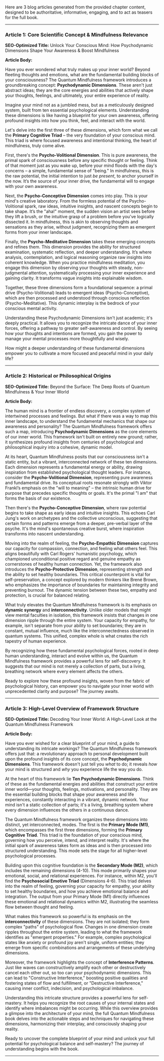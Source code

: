 Here are 3 blog articles generated from the provided chapter content, designed to be authoritative, informative, engaging, and to act as teasers for the full book.

---

### Article 1: Core Scientific Concept & Mindfulness Relevance

**SEO-Optimized Title:** Unlock Your Conscious Mind: How Psychodynamic Dimensions Shape Your Awareness & Boost Mindfulness

**Article Body:**

Have you ever wondered what truly makes up your inner world? Beyond fleeting thoughts and emotions, what are the fundamental building blocks of your consciousness? The Quantum Mindfulness framework introduces a groundbreaking concept: **Psychodynamic Dimensions**. These aren't just abstract ideas; they are the core energies and abilities that actively shape your thoughts, feelings, and ultimately, your entire experience of reality.

Imagine your mind not as a jumbled mess, but as a meticulously designed system, built from ten essential psychological elements. Understanding these dimensions is like having a blueprint for your own awareness, offering profound insights into how you think, feel, and interact with the world.

Let's delve into the first three of these dimensions, which form what we call the **Primary Cognitive Triad** – the very foundation of your conscious mind. This triad is where focused awareness and intentional thinking, the heart of mindfulness, truly come alive.

First, there's the **Psycho-Volitional Dimension**. This is pure awareness, the primal spark of consciousness before any specific thought or feeling. Think of that moment just as you wake up, before your mind floods with the day's concerns – a simple, fundamental sense of "being." In mindfulness, this is the raw potential, the initial intention to just *be present*, to anchor yourself in the now. It’s the source of your inner drive, the fundamental will to engage with your own awareness.

Next, the **Psycho-Conceptive Dimension** comes into play. This is your mind's creative laboratory. From the formless potential of the Psycho-Volitional spark, raw ideas, intuitive insights, and nascent concepts begin to take shape. It’s the "aha!" moment, the sudden vision an artist sees before they lift a brush, or the intuitive grasp of a problem before you've logically dissected it. In mindfulness, this is akin to observing thoughts and sensations as they arise, without judgment, recognizing them as emergent forms from your inner landscape.

Finally, the **Psycho-Meditative Dimension** takes these emerging concepts and refines them. This dimension provides the ability for structured examination, systematic reflection, and deeper understanding. It’s where analysis, contemplation, and logical reasoning organize raw insights into coherent knowledge. When you practice mindfulness meditation, you engage this dimension by observing your thoughts with steady, non-judgmental attention, systematically processing your inner experience and gaining clarity. It transforms vague insights into explainable wisdom.

Together, these three dimensions form a foundational sequence: a primal drive (Psycho-Volitional) leads to emergent ideas (Psycho-Conceptive), which are then processed and understood through conscious reflection (Psycho-Meditative). This dynamic interplay is the bedrock of your conscious mental activity.

Understanding these Psychodynamic Dimensions isn't just academic; it's deeply practical. It allows you to recognize the intricate dance of your inner forces, offering a pathway to greater self-awareness and control. By seeing how your thoughts and intentions are formed, you gain the power to manage your mental processes more thoughtfully and wisely.

How might a deeper understanding of these fundamental dimensions empower you to cultivate a more focused and peaceful mind in your daily life?

---

### Article 2: Historical or Philosophical Origins

**SEO-Optimized Title:** Beyond the Surface: The Deep Roots of Quantum Mindfulness & Your Inner World

**Article Body:**

The human mind is a frontier of endless discovery, a complex system of intertwined processes and feelings. But what if there was a way to map this inner landscape, to understand the fundamental mechanics that shape our awareness and personality? The Quantum Mindfulness framework offers such a map, introducing **Psychodynamic Dimensions** as the core elements of our inner world. This framework isn't built on entirely new ground; rather, it synthesizes profound insights from centuries of psychological and philosophical inquiry into a cohesive, dynamic model.

At its heart, Quantum Mindfulness posits that our consciousness isn't a static entity, but a vibrant, interconnected network of these ten dimensions. Each dimension represents a fundamental energy or ability, drawing inspiration from established psychological thought leaders. For instance, consider the **Psycho-Volitional Dimension**, representing pure awareness and fundamental drive. Its conceptual roots resonate strongly with Viktor Frankl’s emphasis on the "will to meaning" – the intrinsic human drive for purpose that precedes specific thoughts or goals. It's the primal "I am" that forms the basis of our existence.

Then there's the **Psycho-Conceptive Dimension**, where raw potential begins to take shape as early ideas and intuitive insights. This echoes Carl Jung's work on archetypes and the collective unconscious, suggesting that certain forms and patterns emerge from a deeper, pre-verbal layer of the psyche. It's the mind's spontaneous creative burst, where inspiration transforms into nascent understanding.

Moving into the realm of feeling, the **Psycho-Empathic Dimension** captures our capacity for compassion, connection, and feeling what others feel. This aligns beautifully with Carl Rogers' humanistic psychology, which championed unconditional positive regard and genuine empathy as cornerstones of healthy human connection. Yet, the framework also introduces the **Psycho-Protective Dimension**, representing strength and the ability to set healthy boundaries. This critical counterpoint is vital for self-preservation, a concept explored by modern thinkers like Brené Brown, who emphasizes the importance of boundaries for maintaining integrity and preventing burnout. The dynamic tension between these two, empathy and protection, is crucial for balanced relating.

What truly elevates the Quantum Mindfulness framework is its emphasis on **dynamic synergy** and **interconnectivity**. Unlike older models that might view mental faculties in isolation, this framework insists that changes in one dimension ripple through the entire system. Your capacity for empathy, for example, isn't separate from your ability to set boundaries; they are in constant, mutual influence, much like the interconnectedness observed in quantum systems. This unified, complex whole is what creates the rich tapestry of human experience.

By recognizing how these fundamental psychological forces, rooted in deep human understanding, interact and evolve within us, the Quantum Mindfulness framework provides a powerful lens for self-discovery. It suggests that our mind is not merely a collection of parts, but a living, breathing network where every element affects the others.

Ready to explore how these profound insights, woven from the fabric of psychological history, can empower you to navigate your inner world with unprecedented clarity and purpose? The journey awaits.

---

### Article 3: High-Level Overview of Framework Structure

**SEO-Optimized Title:** Decoding Your Inner World: A High-Level Look at the Quantum Mindfulness Framework

**Article Body:**

Have you ever wished for a clear blueprint of your mind, a guide to understanding its intricate workings? The Quantum Mindfulness framework offers just that: a revolutionary approach to personal development built upon the profound insights of its core concept, the **Psychodynamic Dimensions**. This framework doesn't just tell you *what* to do; it reveals *how* your mind is structured and *why* you experience life the way you do.

At the heart of this framework lie **Ten Psychodynamic Dimensions**. Think of these as the fundamental energies and abilities that construct your entire inner world—your thoughts, feelings, motivations, and personality. They are the essential building blocks that shape your awareness and life experiences, constantly interacting in a vibrant, dynamic network. Your mind isn't a static collection of parts; it's a living, breathing system where every dimension influences the others in a continuous dance.

The Quantum Mindfulness framework organizes these dimensions into distinct, yet interconnected, modes. The first is the **Primary Mode (M1)**, which encompasses the first three dimensions, forming the **Primary Cognitive Triad**. This triad is the foundation of your conscious mind, governing how you perceive, intend, and interpret reality. It's where the initial spark of awareness takes form as ideas and is then processed into structured understanding. This mode sets the stage for all higher-level psychological processes.

Building upon this cognitive foundation is the **Secondary Mode (M2)**, which includes the remaining dimensions (4-10). This mode primarily shapes your emotional, social, and relational experiences. For instance, within M2, you'll find the **Psychosocial Emotive Triad** (Dimensions 4-6). This triad delves into the realm of feeling, governing your capacity for empathy, your ability to set healthy boundaries, and how you achieve emotional balance and integration. The output from your Primary Mode (M1) directly influences these emotional and relational dynamics within M2, illustrating the seamless flow between thought and feeling.

What makes this framework so powerful is its emphasis on the **interconnectivity** of these dimensions. They are not isolated; they form complex "paths" of psychological flow. Changes in one dimension create ripples throughout the entire system, leading to what the framework identifies as "emergent properties." For example, complex psychological states like anxiety or profound joy aren't single, uniform entities; they emerge from specific combinations and arrangements of these underlying dimensions.

Moreover, the framework highlights the concept of **Interference Patterns**. Just like waves can constructively amplify each other or destructively cancel each other out, so too can your psychodynamic dimensions. This can lead to "Constructive Interference," boosting positive qualities and fostering states of flow and fulfillment, or "Destructive Interference," causing inner conflict, indecision, and psychological imbalance.

Understanding this intricate structure provides a powerful lens for self-mastery. It helps you recognize the root causes of your internal states and identify where imbalances might be occurring. While this overview provides a glimpse into the architecture of your mind, the full Quantum Mindfulness book delves into the actionable steps and techniques for navigating these dimensions, harmonizing their interplay, and consciously shaping your reality.

Ready to uncover the complete blueprint of your mind and unlock your full potential for psychological balance and self-mastery? The journey of understanding begins with the book.

---